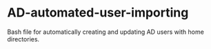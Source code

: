 # AD-automated-user-importing
Bash file for automatically creating and updating AD users with home directories.
